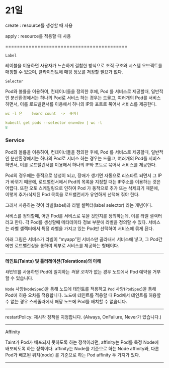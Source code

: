 # 21일

create : resource를 생성할 때 사용

apply : resource를 적용할 때 사용

==========================================

`Label`

레이블을 이용하면 사용자가 느슨하게 결합한 방식으로 조직 구조와 시스템 오브젝트를 매핑할 수 있으며, 클라이언트에 매핑 정보를 저장할 필요가 없다.

`Selector`

Pod와 볼륨을 이용하여, 컨테이너들을 정의한 후에, Pod 를 서비스로 제공할때, 일반적인 분산환경에서는 하나의 Pod로 서비스 하는 경우는 드물고, 여러개의 Pod를 서비스하면서, 이를 로드밸런서를 이용해서 하나의 IP와 포트로 묶어서 서비스를 제공한다.

```yaml
wc -l 은    (word count  ->  숫자) 

kubectl get pods --selector env=dev | wc -l
8

```

### Service

Pod와 볼륨을 이용하여, 컨테이너들을 정의한 후에, Pod 를 서비스로 제공할때, 일반적인 분산환경에서는 하나의 Pod로 서비스 하는 경우는 드물고, 여러개의 Pod를 서비스하면서, 이를 로드밸런서를 이용해서 하나의 IP와 포트로 묶어서 서비스를 제공한다.

Pod의 경우에는 동적으로 생성이 되고, 장애가 생기면 자동으로 리스타트 되면서 그 IP가 바뀌기 때문에, 로드밸런서에서 Pod의 목록을 지정할 때는 IP주소를 이용하는 것은 어렵다. 또한 오토 스케일링으로 인하여 Pod 가 동적으로 추가 또는 삭제되기 때문에, 이렇게 추가/삭제된 Pod 목록을 로드밸런서가 유연하게 선택해 줘야 한다.

그래서 사용하는 것이 라벨(label)과 라벨 셀렉터(label selector) 라는 개념이다.

서비스를 정의할때, 어떤 Pod를 서비스로 묶을 것인지를 정의하는데, 이를 라벨 셀렉터라고 한다. 각 Pod를 생성할때 메타데이타 정보 부분에 라벨을 정의할 수 있다. 서비스는 라벨 셀렉터에서 특정 라벨을 가지고 있는 Pod만 선택하여 서비스에 묶게 된다.

아래 그림은 서비스가 라벨이 “myapp”인 서비스만 골라내서 서비스에 넣고, 그 Pod간에만 로드밸런싱을 통하여 외부로 서비스를 제공하는 형태이다.

---

****테인트(Taints) 및 톨러레이션(Tolerations)의 이해****

*테인트*를 사용하면 Pod에 일치하는 *허용 오차*가 없는 경우 노드에서 Pod 예약을 거부할 수 있습니다.

`Node` 사양(`NodeSpec`)을 통해 노드에 테인트를 적용하고 `Pod` 사양(`PodSpec`)을 통해 Pod에 허용 오차를 적용합니다. 노드에 테인트를 적용할 때 Pod에서 테인트를 허용할 수 없는 경우 스케줄러에서 해당 노드에 Pod를 배치할 수 없습니다.

---

restartPolicy: 재시작 정책을 지정합니다. (Always, OnFailure, Never가 있습니다.)

---

Affinity

Taint가 Pod가 배포되지 못하도록 하는 정책이라면, affinity는 Pod를 특정 Node에 배포되도록 하는 정책이다. affinity는 Node를 기준으로 하는 Node affinity와, 다른 Pod가 배포된 위치(node) 를 기준으로 하는 Pod affinity 두 가지가 있다.

---

[]()